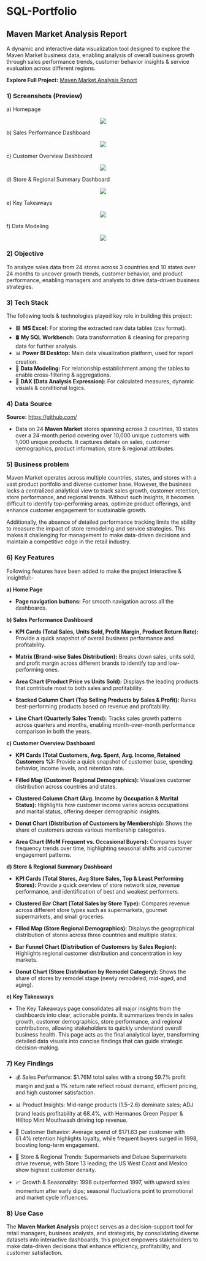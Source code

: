 # SQL-Portfolio
## Maven Market Analysis Report
A dynamic and interactive data visualization tool designed to explore the Maven Market business data, enabling analysis of overall business growth through sales performance trends, customer behavior insights & service evaluation across different regions. 

**Explore Full Project:** [Maven Market Analysis Report](https://app.powerbi.com/view?r=eyJrIjoiNWY1YmZhYTctN2I2ZS00ZmVlLTgwMWItOWE4YzI1ZTQ5ZGM2IiwidCI6IjY3ZmM3MmU2LTIxMjctNDY2OC04YmQ3LTAwMGJkYzY5MTg1MSJ9)

### 1) Screenshots (Preview)
  a) Homepage <p align="center">
  <img src="https://github.com/vermaaditya01/SQL-Portfolio/blob/main/Project_snapshots/Home%20Page.png" />
</p>

  b) Sales Performance Dashboard <p align="center">
  <img src="https://github.com/vermaaditya01/SQL-Portfolio/blob/main/Project_snapshots/Sales%20Performance%20Dashboard.png" />
</p>

  c) Customer Overview Dashboard <p align="center">
  <img src="https://github.com/vermaaditya01/SQL-Portfolio/blob/main/Project_snapshots/Customers%20Overview%20Dashboard.png" />
</p>

  d) Store & Regional Summary Dashboard <p align="center">
  <img src="https://github.com/vermaaditya01/SQL-Portfolio/blob/main/Project_snapshots/Store%20%26%20Regional%20Summary%20Dashboard.png" />
</p>

  e) Key Takeaways <p align="center">
  <img src="https://github.com/vermaaditya01/SQL-Portfolio/blob/main/Project_snapshots/Key%20Takeaways.png" />
</p>

  f) Data Modeling <p align="center">
  <img src="https://github.com/vermaaditya01/SQL-Portfolio/blob/main/Project_snapshots/Data%20Modeling.png" />
</p>

### 2) Objective
To analyze sales data from 24 stores across 3 countries and 10 states over 24 months to uncover growth trends, customer behavior, and product performance, enabling managers and analysts to drive data-driven business strategies.

### 3) Tech Stack
The following tools & technologies played key role in building this project:
  - 🟩 **MS Excel:** For storing the extracted raw data tables (csv format).
  - 🛢️ **My SQL Workbench:** Data transformation & cleaning for preparing data for further analysis.
  - 📊 **Power BI Desktop:** Main data visualization platform, used for report creation.
  - 🔗 **Data Modeling:** For relationship establishment among the tables to enable cross-filtering & aggregations.
  - 🧠 **DAX (Data Analysis Expression):** For calculated measures, dynamic visuals & conditional logics.

### 4) Data Source
**Source:** https://github.com/ 
- Data on 24 **Maven Market** stores spanning across 3 countries, 10 states over a 24-month period covering over 10,000 unique customers with 1,000 unique products. It captures details on sales, customer demographics, product information, store & regional attributes.

### 5) Business problem
Maven Market operates across multiple countries, states, and stores with a vast product portfolio and diverse customer base. However, the business lacks a centralized analytical view to track sales growth, customer retention, store performance, and regional trends. Without such insights, it becomes difficult to identify top-performing areas, optimize product offerings, and enhance customer engagement for sustainable growth.

Additionally, the absence of detailed performance tracking limits the ability to measure the impact of store remodeling and service strategies. This makes it challenging for management to make data-driven decisions and maintain a competitive edge in the retail industry.

### 6) Key Features
Following features have been added to make the project interactive & insightful:-

**a) Home Page**

  - **Page navigation buttons:** For smooth navigation across all the dashboards.

**b) Sales Performance Dashboard**
  
  - **KPI Cards (Total Sales, Units Sold, Profit Margin, Product Return Rate):** Provide a quick snapshot of overall business performance and profitability.

  - **Matrix (Brand-wise Sales Distribution):** Breaks down sales, units sold, and profit margin across different brands to identify top and low-performing ones.

  - **Area Chart (Product Price vs Units Sold):** Displays the leading products that contribute most to both sales and profitability.

  - **Stacked Column Chart (Top Selling Products by Sales & Profit):** Ranks best-performing products based on revenue and profitability.

  - **Line Chart (Quarterly Sales Trend):** Tracks sales growth patterns across quarters and months, enabling month-over-month performance comparison in both the years.
  
**c) Customer Overview Dashboard**
- **KPI Cards (Total Customers, Avg. Spent, Avg. Income, Retained Customers %):** Provide a quick snapshot of customer base, spending behavior, income levels, and retention rate.

- **Filled Map (Customer Regional Demographics):** Visualizes customer distribution across countries and states.

- **Clustered Column Chart (Avg. Income by Occupation & Marital Status):** Highlights how customer income varies across occupations and marital status, offering deeper demographic insights.

- **Donut Chart (Distribution of Customers by Membership):** Shows the share of customers across various membership categories.

- **Area Chart (MoM Frequent vs. Occasional Buyers):** Compares buyer frequency trends over time, highlighting seasonal shifts and customer engagement patterns.

**d) Store & Regional Summary Dashboard**
- **KPI Cards (Total Stores, Avg Store Sales, Top & Least Performing Stores):** Provide a quick overview of store network size, revenue performance, and identification of best and weakest performers.

- **Clustered Bar Chart (Total Sales by Store Type):** Compares revenue across different store types such as supermarkets, gourmet supermarkets, and small groceries.

- **Filled Map (Store Regional Demographics):** Displays the geographical distribution of stores across three countries and multiple states.

- **Bar Funnel Chart (Distribution of Customers by Sales Region):** Highlights regional customer distribution and concentration in key markets.

- **Donut Chart (Store Distribution by Remodel Category):** Shows the share of stores by remodel stage (newly remodeled, mid-aged, and aging).
  
**e) Key Takeaways**
- The Key Takeaways page consolidates all major insights from the dashboards into clear, actionable points. It summarizes trends in sales growth, customer demographics, store performance, and regional contributions, allowing stakeholders to quickly understand overall business health. This page acts as the final analytical layer, transforming detailed data visuals into concise findings that can guide strategic decision-making.

### 7) Key Findings
  - 💰 Sales Performance: $1.76M total sales with a strong 59.7% profit margin and just a 1% return rate reflect robust demand, efficient pricing, and high customer satisfaction.

  - 📊 Product Insights: Mid-range products ($1.5–$2.6) dominate sales; ADJ brand leads profitability at 68.4%, with Hermanos Green Pepper & Hilltop Mint Mouthwash driving top revenue.

  - 👥 Customer Behavior: Average spend of $171.63 per customer with 61.4% retention highlights loyalty, while frequent buyers surged in 1998, boosting long-term engagement.

  - 🏬 Store & Regional Trends: Supermarkets and Deluxe Supermarkets drive revenue, with Store 13 leading; the US West Coast and Mexico show highest customer density.

  - 📈 Growth & Seasonality: 1998 outperformed 1997, with upward sales momentum after early dips; seasonal fluctuations point to promotional and market cycle influences.

### 8) Use Case
The **Maven Market Analysis** project serves as a decision-support tool for retail managers, business analysts, and strategists, by consolidating diverse datasets into interactive dashboards, this project empowers stakeholders to make data-driven decisions that enhance efficiency, profitability, and customer satisfaction.
